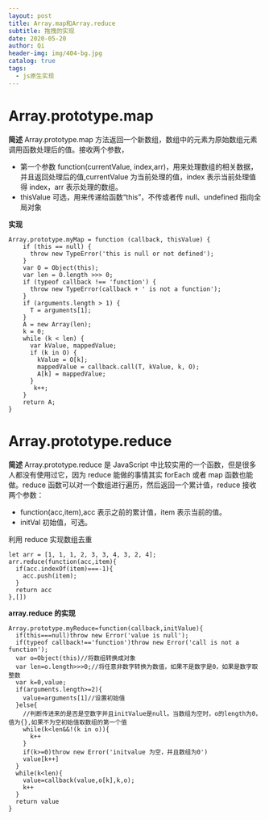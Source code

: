 ```yaml
---
layout: post
title: Array.map和Array.reduce
subtitle: 拖拽的实现
date: 2020-05-20
author: Qi
header-img: img/404-bg.jpg
catalog: true
tags:
  - js原生实现
---
```


# Array.prototype.map

**简述**
Array.prototype.map 方法返回一个新数组，数组中的元素为原始数组元素调用函数处理后的值。接收两个参数，

- 第一个参数 function(currentValue, index,arr)，用来处理数组的相关数据，并且返回处理后的值,currentValue 为当前处理的值，index 表示当前处理值得 index，arr 表示处理的数组。
- thisValue 可选，用来传递给函数“this”，不传或者传 null、undefined 指向全局对象

**实现**

```
Array.prototype.myMap = function (callback, thisValue) {
    if (this == null) {
      throw new TypeError('this is null or not defined');
    }
    var O = Object(this);
    var len = O.length >>> 0;
    if (typeof callback !== 'function') {
      throw new TypeError(callback + ' is not a function');
    }
    if (arguments.length > 1) {
      T = arguments[1];
    }
    A = new Array(len);
    k = 0;
    while (k < len) {
      var kValue, mappedValue;
      if (k in O) {
        kValue = O[k];
        mappedValue = callback.call(T, kValue, k, O);
        A[k] = mappedValue;
      }
       k++;
    }
    return A;
}
```

# Array.prototype.reduce

**简述**
Array.prototype.reduce 是 JavaScript 中比较实用的一个函数，但是很多人都没有使用过它，因为 reduce 能做的事情其实 forEach 或者 map 函数也能做。reduce 函数可以对一个数组进行遍历，然后返回一个累计值，reduce 接收两个参数：

- function(acc,item),acc 表示之前的累计值，item 表示当前的值。
- initVal 初始值，可选。

利用 reduce 实现数组去重

```
let arr = [1, 1, 1, 2, 3, 3, 4, 3, 2, 4];
arr.reduce(function(acc,item){
  if(acc.indexOf(item)===-1){
    acc.push(item);
  }
  return acc
},[])
```

**array.reduce 的实现**

```
Array.prototype.myReduce=function(callback,initValue){
  if(this===null)throw new Error('value is null');
  if(typeof callback!=='function')throw new Error('call is not a function');
  var o=Object(this)//将数组转换成对象
  var len=o.length>>>0;//将任意非数字转换为数值，如果不是数字是0，如果是数字取整数
  var k=0,value;
  if(arguments.length>=2){
    value=arguments[1]//设置初始值
  }else{
    //判断传进来的是否是空数字并且initValue是null。当数组为空时，o的length为0，值为{},如果不为空初始值取数组的第一个值
    while(k<len&&!(k in o)){
      k++
    }
    if(k>=0)throw new Error('initvalue 为空，并且数组为0')
    value[k++]
  }
  while(k<len){
    value=callback(value,o[k],k,o);
    k++
  }
  return value
}
```
